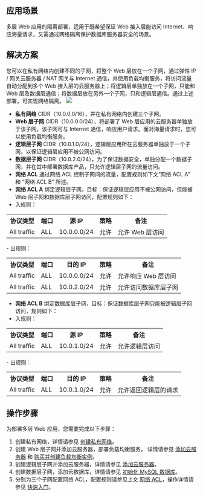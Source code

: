 ## 应用场景
多层 Web 应用的隔离部署，适用于既希望保证 Web 接入层能访问 Internet、响应海量请求，又需通过网络隔离保护数据库服务器安全的场景。

## 解决方案
您可以在私有网络内创建不同的子网，将整个 Web 层放在一个子网，通过弹性 IP / 网关云服务器 / NAT 网关与 Internet 通信，并使用负载均衡服务，将访问流量自动分配到多个 Web 接入层的云服务器上；将逻辑层单独放在一个子网，只能和 Web 层及数据层通信；将数据层放在另外一个子网，只和逻辑层通信。通过上述部署，可实现网络隔离。
![](https://mc.qcloudimg.com/static/img/b127c404a42371721b7cc4c08b8ce7e0/image.png)
- **私有网络**
CIDR（10.0.0.0/16），并在私有网络内创建三个子网。
- **Web 层子网**
CIDR（10.0.0.0/24），将部署了 Web 层应用的云服务器单独放于该子网，该子网可与 Internet 通信，响应用户请求。面对海量请求时，您可以使用负载均衡服务。
- **逻辑层子网**
CIDR（10.0.1.0/24），逻辑层应用所在云服务器单独放于一个子网，以保证逻辑层应用不被公网访问。
- **数据层子网**
CIDR（10.0.2.0/24），为了保证数据安全，单独分配一个数据子网，并在其中部署数据库产品，只允许逻辑层子网的流量访问。
<span id="guize"></span>
- **网络 ACL**
通过网络 ACL 控制子网间的流量，配置规则如下文“网络 ACL A” 和 “网络 ACL B” 所述。
- **网络 ACL A**
绑定逻辑层子网，目标：保证逻辑层应用不被公网访问，但能被 Web 层子网和数据库层子网访问，配置规则如下：
 - 入规则：
 <table>
 <tbody>
 <tr>
 <th>协议类型</th>
 <th>端口</th>
 <th>源 IP</th>
 <th>策略</th>
 <th>备注</th>
 </tr>
 <tr>
 <td>All traffic</td>
 <td>ALL</td>
 <td>	10.0.0.0/24</td>
 <td>允许</td>
 <td>允许 Web 层访问</td>
 </tr>
 </tbody>
 </table>
 - 出规则：
 <table>
 <tbody>
 <tr>
 <th>协议类型</th>
 <th>端口</th>
 <th>目的 IP</th>
 <th>策略</th>
 <th>备注</th>
 </tr>
 <tr>
 <td>All traffic</td>
 <td>ALL</td>
 <td>	10.0.0.0/24</td>
 <td>允许</td>
 <td>允许响应 Web 层访问</td>
 </tr>
  <tr>
 <td>All traffic</td>
 <td>ALL</td>
 <td>10.0.2.0/24</td>
 <td>允许</td>
 <td>允许访问数据库层子网</td>
 </tr>
 </tbody>
 </table>
 

- **网络 ACL B**
 绑定数据库层子网，目标：保证数据库层子网只能被逻辑层子网访问，规则如下：
 - 入规则：
 <table>
 <tbody>
 <tr>
 <th>协议类型</th>
 <th>端口</th>
 <th>源 IP</th>
 <th>策略</th>
 <th>备注</th>
 </tr>
 <tr>
 <td>All traffic</td>
 <td>ALL</td>
 <td>	10.0.1.0/24</td>
 <td>允许</td>
 <td>允许逻辑层访问</td>
 </tr>
 </tbody>
 </table>
 - 出规则：
 <table>
 <tbody>
 <tr>
 <th>协议类型</th>
 <th>端口</th>
 <th>目的 IP</th>
 <th>策略</th>
 <th>备注</th>
 </tr>
 <tr>
 <td>All traffic</td>
 <td>ALL</td>
 <td>	10.0.1.0/24</td>
 <td>允许</td>
 <td>允许返回逻辑层的请求</td>
 </tr>
 </tbody>
 </table>
 
## 操作步骤
为部署多层 Web 应用，您需要完成以下步骤：
1. 创建私有网络，详情请参见 [创建私有网络](http://intl.cloud.tencent.com/document/product/215/8113)。
2. 创建 Web 层子网并添加云服务器，部署负载均衡服务， 详情请参见 [添加云服务器](http://intl.cloud.tencent.com/document/product/215/8116) 和 [购买并创建负载均衡实例](http://intl.cloud.tencent.com/document/product/214/6574)。
3. 创建逻辑层子网并添加云服务器，详情请参见 [添加云服务器](http://intl.cloud.tencent.com/document/product/215/8116)。
4. 创建数据层子网，添加云数据库，详情请参见 [初始化 MySQL 数据库](http://intl.cloud.tencent.com/document/product/236/3128)。
5. 分别为三个子网配置网络 ACL，配置规则请参见上文 [网络 ACL](#guize)，操作详情请参见 [快速入门](http://intl.cloud.tencent.com/document/product/215/8119)。
